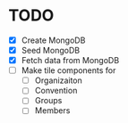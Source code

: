 # TODO

- [X] Create MongoDB
- [X] Seed MongoDB
- [X] Fetch data from MongoDB
- [ ] Make tile components for
  - [ ] Organizaiton
  - [ ] Convention
  - [ ] Groups
  - [ ] Members
